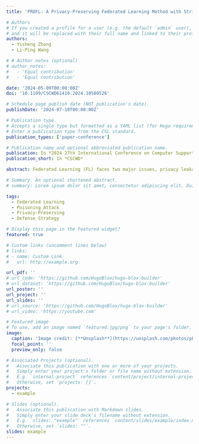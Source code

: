 ```yaml
---
title: 'PROFL: A Privacy-Preserving Federated Learning Method with Stringent Defense Against Poisoning Attacks'

# Authors
# If you created a profile for a user (e.g. the default `admin` user), write the username (folder name) here
# and it will be replaced with their full name and linked to their profile.
authors:
  - Yisheng Zhong
  - Li-Ping Wang

# # Author notes (optional)
# author_notes:
#   - 'Equal contribution'
#   - 'Equal contribution'

date: '2024-05-09T00:00:00Z'
doi: '10.1109/CSCWD61410.2024.10580526'

# Schedule page publish date (NOT publication's date).
publishDate: '2024-07-10T00:00:00Z'

# Publication type.
# Accepts a single type but formatted as a YAML list (for Hugo requirements).
# Enter a publication type from the CSL standard.
publication_types: ['paper-conference']

# Publication name and optional abbreviated publication name.
publication: In *2024 27th International Conference on Computer Supported Cooperative Work in Design*
publication_short: In *CSCWD*

abstract: Federated Learning (FL) faces two major issues, privacy leakage and poisoning attacks, which may seriously undermine the reliability and security of the system. Overcoming them simultaneously poses a great challenge. This is because pri- vacy protection policies prohibit access to users’ local gradients to avoid privacy leakage, while Byzantine-robust methods necessi- tate access to these gradients to defend against poisoning attacks. To address these problems, we propose a novel privacy-preserving Byzantine-robust FL framework PROFL. PROFL is based on the two-trapdoor additional homomorphic encryption algorithm and blinding techniques to ensure the data privacy of the entire FL process. During the defense process, PROFL first utilize secure Multi-Krum algorithm to remove malicious gradients at the user level. Then, according to the Pauta criterion, we innovatively propose a statistic-based privacy-preserving defense algorithm to eliminate outlier interference at the feature level and resist impersonation poisoning attacks with stronger concealment. De- tailed theoretical analysis proves the security and efficiency of the proposed method. We conducted extensive experiments on two benchmark datasets, and PROFL improved accuracy by 39% to 75% across different attack settings compared to similar privacy-preserving robust methods, demonstrating its significant advantage in robustness.

# Summary. An optional shortened abstract.
# summary: Lorem ipsum dolor sit amet, consectetur adipiscing elit. Duis posuere tellus ac convallis placerat. Proin tincidunt magna sed ex sollicitudin condimentum.

tags:
  - Federated Learning
  - Poisoning Attack
  - Privacy-Preserving
  - Defense Strategy

# Display this page in the Featured widget?
featured: true

# Custom links (uncomment lines below)
# links:
# - name: Custom Link
#   url: http://example.org

url_pdf: ''
# url_code: 'https://github.com/HugoBlox/hugo-blox-builder'
# url_dataset: 'https://github.com/HugoBlox/hugo-blox-builder'
url_poster: ''
url_project: ''
url_slides: ''
# url_source: 'https://github.com/HugoBlox/hugo-blox-builder'
# url_video: 'https://youtube.com'

# Featured image
# To use, add an image named `featured.jpg/png` to your page's folder.
image:
  caption: 'Image credit: [**Unsplash**](https://unsplash.com/photos/pLCdAaMFLTE)'
  focal_point: ''
  preview_only: false

# Associated Projects (optional).
#   Associate this publication with one or more of your projects.
#   Simply enter your project's folder or file name without extension.
#   E.g. `internal-project` references `content/project/internal-project/index.md`.
#   Otherwise, set `projects: []`.
projects:
  - example

# Slides (optional).
#   Associate this publication with Markdown slides.
#   Simply enter your slide deck's filename without extension.
#   E.g. `slides: "example"` references `content/slides/example/index.md`.
#   Otherwise, set `slides: ""`.
slides: example
---
```

<!-- 
{{% callout note %}}
Click the _Cite_ button above to demo the feature to enable visitors to import publication metadata into their reference management software.
{{% /callout %}}

{{% callout note %}}
Create your slides in Markdown - click the _Slides_ button to check out the example.
{{% /callout %}}

Add the publication's **full text** or **supplementary notes** here. You can use rich formatting such as including [code, math, and images](https://docs.hugoblox.com/content/writing-markdown-latex/). -->
